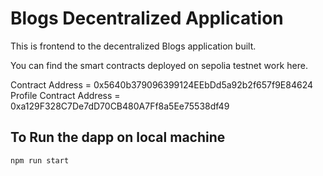 # Blogs Decentralized Application

This is frontend to the decentralized Blogs application built.

You can find the smart contracts deployed on sepolia testnet work here.

Contract Address = 0x5640b379096399124EEbDd5a92b2f657f9E84624
Profile Contract Address = 0xa129F328C7De7dD70CB480A7Ff8a5Ee75538df49

## To Run the dapp on local machine

```
npm run start
```

